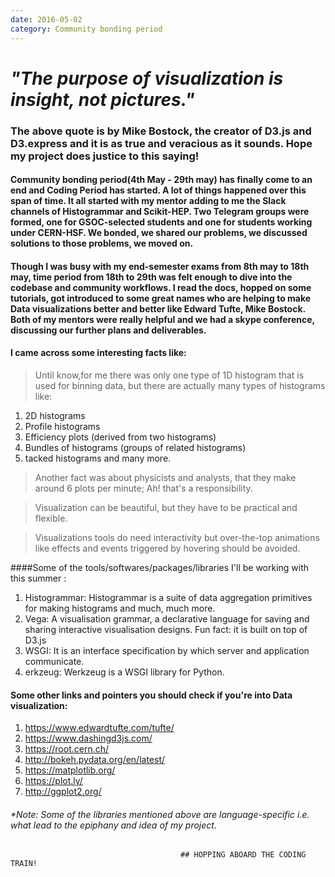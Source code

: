 ```yaml
---
date: 2016-05-02
category: Community bonding period
---
```


# *"The purpose of visualization is insight, not pictures."*

### The above quote is by Mike Bostock, the creator of D3.js and D3.express and it is as true and veracious as it sounds. Hope my project does justice to this saying!

#### Community bonding period(4th May - 29th may) has finally come to an end and Coding Period has started. A lot of things happened over this span of time. It all started with my mentor adding to me the Slack channels of Histogrammar and Scikit-HEP. Two Telegram groups were formed, one for GSOC-selected students and one for students working under CERN-HSF. We bonded, we shared our problems, we discussed solutions to those problems, we moved on.

#### Though I was busy with my end-semester exams from 8th may to 18th may, time period from 18th to 29th was felt enough to dive into the codebase and community workflows. I read the docs, hopped on some tutorials, got introduced to some great names who are helping to make Data visualizations better and better like Edward Tufte, Mike Bostock. Both of my mentors were really helpful and we had a skype conference, discussing our further plans and deliverables. 
#### I came across some interesting facts like:

> Until know,for me there was only one type of 1D histogram that is used for binning data, but there are actually many types of histograms like:
1. 2D histograms
2. Profile histograms
3. Efficiency plots (derived from two histograms)
4. Bundles of histograms (groups of related histograms)
5. tacked histograms and many more.
> Another fact was about physicists and analysts, that they make around 6 plots per minute; Ah! that's a responsibility. 

> Visualization can be beautiful, but they have to be practical and flexible.

> Visualizations tools do need interactivity but over-the-top animations like effects and events triggered by hovering should be avoided.

####Some of the tools/softwares/packages/libraries I'll be working with this summer :
1. Histogrammar: Histogrammar is a suite of data aggregation primitives for making histograms and much, much more.
2. Vega: A visualisation grammar, a declarative language for saving and sharing interactive visualisation designs. Fun fact: it is built on top of D3.js
4. WSGI: It is an interface specification by which server and application communicate.
5. erkzeug: Werkzeug is a WSGI library for Python.
#### Some other links and pointers you should check if you're into Data visualization:
1. https://www.edwardtufte.com/tufte/
2. https://www.dashingd3js.com/
3. https://root.cern.ch/
4. http://bokeh.pydata.org/en/latest/
5. https://matplotlib.org/
6. https://plot.ly/
7. http://ggplot2.org/
###### *Note: Some of the libraries mentioned above are language-specific i.e. what lead to the epiphany and idea of my project.


                                          ## HOPPING ABOARD THE CODING TRAIN!


